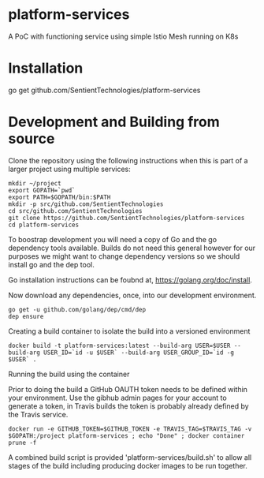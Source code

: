 # platform-services
A PoC with functioning service using simple Istio Mesh running on K8s

# Installation

go get github.com/SentientTechnologies/platform-services

# Development and Building from source

Clone the repository using the following instructions when this is part of a larger project using multiple services:
```
mkdir ~/project
export GOPATH=`pwd`
export PATH=$GOPATH/bin:$PATH
mkdir -p src/github.com/SentientTechnologies
cd src/github.com/SentientTechnologies
git clone https://github.com/SentientTechnologies/platform-services
cd platform-services
```

To boostrap development you will need a copy of Go and the go dependency tools available.  Builds do not need this general however for our purposes we might want to change dependency versions so we should install go and the dep tool.

Go installation instructions can be foubnd at, https://golang.org/doc/install.

Now download any dependencies, once, into our development environment.

```
go get -u github.com/golang/dep/cmd/dep
dep ensure
```

Creating a build container to isolate the build into a versioned environment

```
docker build -t platform-services:latest --build-arg USER=$USER --build-arg USER_ID=`id -u $USER` --build-arg USER_GROUP_ID=`id -g $USER` .
```

Running the build using the container

Prior to doing the build a GitHub OAUTH token needs to be defined within your environment.  Use the gibhub admin pages for your account to generate a token, in Travis builds the token is probably already defined by the Travis service.
```
docker run -e GITHUB_TOKEN=$GITHUB_TOKEN -e TRAVIS_TAG=$TRAVIS_TAG -v $GOPATH:/project platform-services ; echo "Done" ; docker container prune -f
```

A combined build script is provided 'platform-services/build.sh' to allow all stages of the build including producing docker images to be run together.
